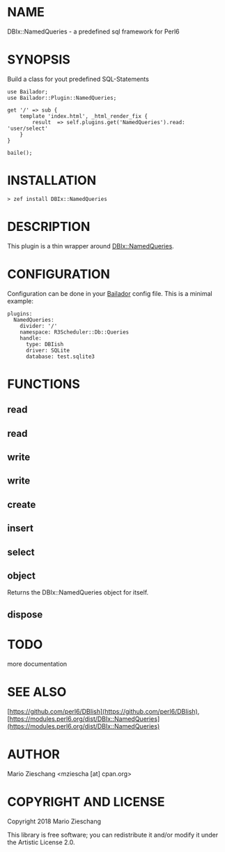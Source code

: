 NAME
====

DBIx::NamedQueries - a predefined sql framework for Perl6

SYNOPSIS
========

Build a class for yout predefined SQL-Statements

    use Bailador;
    use Bailador::Plugin::NamedQueries;
     
    get '/' => sub {
        template 'index.html', _html_render_fix {
            result  => self.plugins.get('NamedQueries').read: 'user/select'
        }
    }

    baile();

INSTALLATION
============

    > zef install DBIx::NamedQueries

DESCRIPTION
===========

This plugin is a thin wrapper around [DBIx::NamedQueries](DBIx::NamedQueries).

CONFIGURATION
=============

Configuration can be done in your [Bailador](Bailador) config file. This is a minimal example:

    plugins:
      NamedQueries:
        divider: '/'
        namespace: R3Scheduler::Db::Queries
        handle:
          type: DBIish
          driver: SQLite
          database: test.sqlite3

FUNCTIONS
=========

read
----

read
----

write
-----

write
-----

create
------

insert
------

select
------

object
------

Returns the DBIx::NamedQueries object for itself.

dispose
-------

TODO
====

more documentation

SEE ALSO
========

[https://github.com/perl6/DBIish](https://github.com/perl6/DBIish), [https://modules.perl6.org/dist/DBIx::NamedQueries](https://modules.perl6.org/dist/DBIx::NamedQueries)

AUTHOR
======

Mario Zieschang <mziescha [at] cpan.org>

COPYRIGHT AND LICENSE
=====================

Copyright 2018 Mario Zieschang

This library is free software; you can redistribute it and/or modify it under the Artistic License 2.0.

